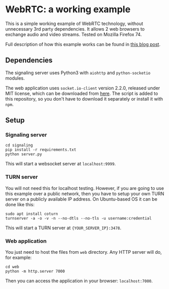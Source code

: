 # WebRTC: a working example

This is a simple working example of WebRTC technology, without unnecessary
3rd party dependencies. It allows 2 web browsers to exchange audio and video
streams. Tested on Mozilla Firefox 74.

Full description of how this example works can be found in [this blog post](https://pfertyk.me/2020/03/webrtc-a-working-example/).

## Dependencies

The signaling server uses Python3 with `aiohttp` and `python-socketio` modules.

The web application uses `socket.io-client` version 2.2.0, released under MIT
license, which can be downloaded from
[here](https://github.com/socketio/socket.io-client/releases). The script is
added to this repository, so you don't have to download it separately or
install it with `npm`.

## Setup

### Signaling server

```
cd signaling
pip install -r requirements.txt
python server.py
```

This will start a websocket server at `localhost:9999`.

### TURN server

You will not need this for localhost testing. However, if you are going to use
this example over a public network, then you have to setup your own TURN
server on a publicly available IP address. On Ubuntu-based OS it can be done
like this:

```
sudo apt install coturn
turnserver -a -o -v -n --no-dtls --no-tls -u username:credential
```

This will start a TURN server at `{YOUR_SERVER_IP}:3478`.

### Web application

You just need to host the files from `web` directory. Any HTTP server will do,
for example:

```
cd web
python -m http.server 7000
```

Then you can access the application in your browser: `localhost:7000`.
